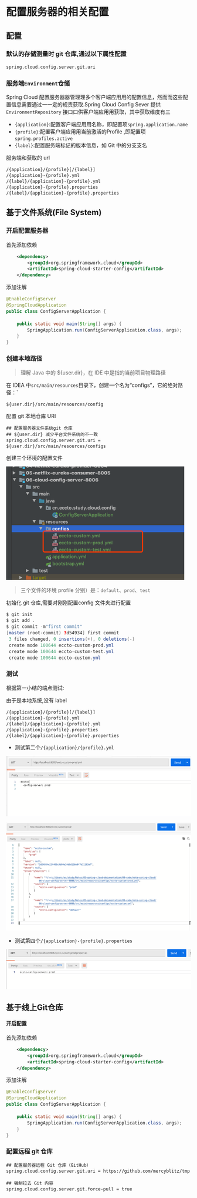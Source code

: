 # 配置服务器的相关配置



## 配置

### 默认的存储测量时 git 仓库,通过以下属性配置

```xml
spring.cloud.config.server.git.uri
```

### 服务端`Environment`仓储

Spring Cloud 配置服务器器管理理多个客户端应⽤用的配置信息，然⽽而这些配置信息需要通过⼀一定的规责获取.Spring Cloud Config Sever 提供 `EnvironmentRepository` 接⼝口供客户端应⽤用获取，其中获取维度有三

- `{application}`:配置客户端应⽤用名称，即配置项`spring.application.name`
- `{profile}`:配置客户端应⽤用当前激活的Profile ,即配置项`spring.profiles.active`
- `{label}`:配置服务端标记的版本信息，如 Git 中的分⽀支名

服务端和获取的 url

```
/{application}/{profile}[/{label}]
/{application}-{profile}.yml
/{label}/{application}-{profile}.yml
/{application}-{profile}.properties
/{label}/{application}-{profile}.properties
```



## 基于文件系统(File System)

### 开启配置服务器

首先添加依赖

```xml
    <dependency>
        <groupId>org.springframework.cloud</groupId>
        <artifactId>spring-cloud-starter-config</artifactId>
    </dependency>
```

添加注解

```java
@EnableConfigServer
@SpringCloudApplication
public class ConfigServerApplication {

    public static void main(String[] args) {
        SpringApplication.run(ConfigServerApplication.class, args);
    }
}
```

### 创建本地路径

> 理解 Java 中的 ${user.dir}，在 IDE 中是指的当前项目物理路径

在 IDEA 中`src/main/resources`目录下，创建一个名为“configs”，它的绝对路径：`

```
${user.dir}/src/main/resources/config
```

配置 git 本地仓库 URI

```
## 配置服务器文件系统git 仓库
## ${user.dir} 减少平台文件系统的不一致
spring.cloud.config.server.git.uri = ${user.dir}/src/main/resources/configs
```

创建三个环境的配置文件

![image-20191215152158303](assets/image-20191215152158303.png)

>  三个文件的环境 profile 分别）是：`default`、`prod`、`test`

初始化 git 仓库,需要对刚刚配置config 文件夹进行配置

```java
$ git init
$ git add .
$ git commit -m"first commit"
[master (root-commit) 3d54934] first commit
 3 files changed, 0 insertions(+), 0 deletions(-)
 create mode 100644 eccto-custom-prod.yml
 create mode 100644 eccto-custom-test.yml
 create mode 100644 eccto-custom.yml

```

### 测试

根据第一小结的端点测试:

由于是本地系统,没有 label

```
/{application}/{profile}[/{label}]
/{application}-{profile}.yml
/{label}/{application}-{profile}.yml
/{application}-{profile}.properties
/{label}/{application}-{profile}.properties
```

- 测试第二个`/{application}/{profile}.yml`

![image-20191215160012225](assets/image-20191215160012225.png)

![image-20191215155729817](assets/image-20191215155729817.png)

- 测试第四个`/{application}-{profile}.properties`

![image-20191215160028933](assets/image-20191215160028933.png)

## 基于线上Git仓库

#### 开启配置

首先添加依赖

```xml
    <dependency>
        <groupId>org.springframework.cloud</groupId>
        <artifactId>spring-cloud-starter-config</artifactId>
    </dependency>
```

添加注解

```java
@EnableConfigServer
@SpringCloudApplication
public class ConfigServerApplication {

    public static void main(String[] args) {
        SpringApplication.run(ConfigServerApplication.class, args);
    }
}
```

### 配置远程 git 仓库

```
## 配置服务器远程 Git 仓库（GitHub）
spring.cloud.config.server.git.uri = https://github.com/mercyblitz/tmp

## 强制拉去 Git 内容
spring.cloud.config.server.git.force-pull = true

```

